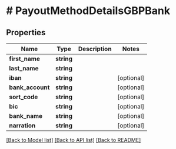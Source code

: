 # # PayoutMethodDetailsGBPBank

## Properties

Name | Type | Description | Notes
------------ | ------------- | ------------- | -------------
**first_name** | **string** |  | 
**last_name** | **string** |  | 
**iban** | **string** |  | [optional] 
**bank_account** | **string** |  | [optional] 
**sort_code** | **string** |  | [optional] 
**bic** | **string** |  | [optional] 
**bank_name** | **string** |  | [optional] 
**narration** | **string** |  | [optional] 

[[Back to Model list]](../../README.md#documentation-for-models) [[Back to API list]](../../README.md#documentation-for-api-endpoints) [[Back to README]](../../README.md)


